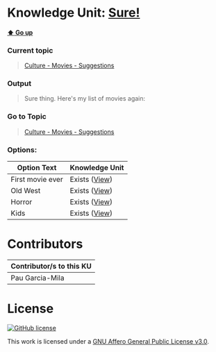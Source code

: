 # Knowledge Unit: [Sure!](../../knowledge_units/culture-movies-suggestions/sure.md)

#### [:arrow_up: Go up](../../topics/culture-movies-suggestions.md)
### Current topic
> [Culture - Movies - Suggestions](../../topics/culture-movies-suggestions.md)
### Output
> Sure thing. Here&#039;s my list of movies again:
### Go to Topic
> [Culture - Movies - Suggestions](../../topics/culture-movies-suggestions.md)

### Options: 

| Option Text | Knowledge Unit |
| - | - |  
| First movie ever  |  Exists ([View](../../knowledge_units/culture-movies-suggestions/first-movie-ever.md))  |  
| Old West  |  Exists ([View](../../knowledge_units/culture-movies-suggestions/old-west.md))  |  
| Horror  |  Exists ([View](../../knowledge_units/culture-movies-suggestions/horror.md))  |  
| Kids  |  Exists ([View](../../knowledge_units/culture-movies-suggestions/kids.md))  | 

# Contributors

| Contributor/s to this KU |
| - | 
| Pau Garcia-Mila |

# License
[![GitHub license](https://img.shields.io/github/license/inbrainz/cerebro)](https://github.com/inbrainz/cerebro/blob/master/LICENSE)

This work is licensed under a [GNU Affero General Public License v3.0](https://www.gnu.org/licenses/agpl-3.0.txt).